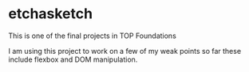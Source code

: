 # etchasketch

This is one of the final projects in TOP Foundations

I am using this project to work on a few of my weak points so far
these include flexbox and DOM manipulation. 
